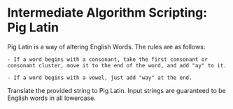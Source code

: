 # Intermediate Algorithm Scripting: Pig Latin

Pig Latin is a way of altering English Words. The rules are as follows:

    - If a word begins with a consonant, take the first consonant or consonant cluster, move it to the end of the word, and add "ay" to it.

    - If a word begins with a vowel, just add "way" at the end.

Translate the provided string to Pig Latin. Input strings are guaranteed to be English words in all lowercase.